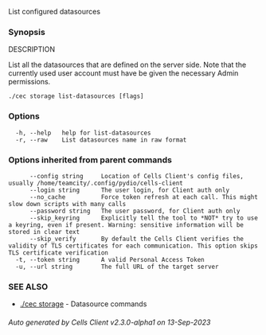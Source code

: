 List configured datasources

### Synopsis


DESCRIPTION 

  List all the datasources that are defined on the server side.
  Note that the currently used user account must have be given the necessary Admin permissions.


```
./cec storage list-datasources [flags]
```

### Options

```
  -h, --help   help for list-datasources
  -r, --raw    List datasources name in raw format
```

### Options inherited from parent commands

```
      --config string     Location of Cells Client's config files, usually /home/teamcity/.config/pydio/cells-client
      --login string      The user login, for Client auth only
      --no_cache          Force token refresh at each call. This might slow down scripts with many calls
      --password string   The user password, for Client auth only
      --skip_keyring      Explicitly tell the tool to *NOT* try to use a keyring, even if present. Warning: sensitive information will be stored in clear text
      --skip_verify       By default the Cells Client verifies the validity of TLS certificates for each communication. This option skips TLS certificate verification
  -t, --token string      A valid Personal Access Token
  -u, --url string        The full URL of the target server
```

### SEE ALSO

* [./cec storage](./cec-storage)	 - Datasource commands

###### Auto generated by Cells Client v2.3.0-alpha1 on 13-Sep-2023

